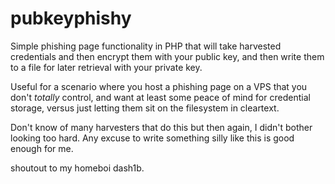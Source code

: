 # pubkeyphishy


Simple phishing page functionality in PHP that will take harvested credentials and then encrypt them with your public key, and then write them to a file for later retrieval with your private key.

Useful for a scenario where you host a phishing page on a VPS that you don't *totally* control, and want at least some peace of mind for credential storage, versus just letting them sit on the filesystem in cleartext.

Don't know of many harvesters that do this but then again, I didn't bother looking too hard. Any excuse to write something silly like this is good enough for me.

shoutout to my homeboi dash1b.

# 
